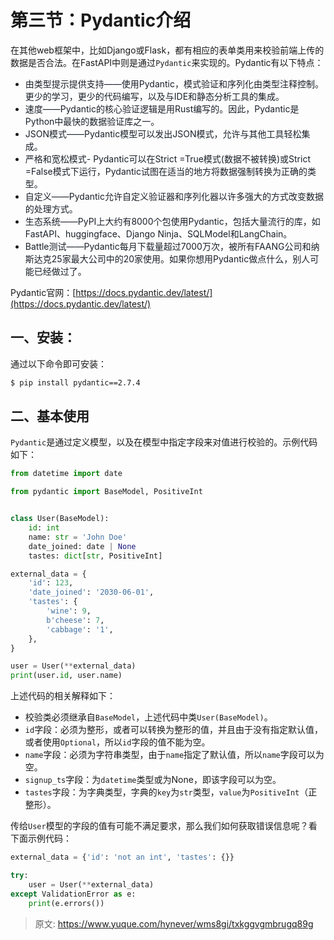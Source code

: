 # 第三节：Pydantic介绍

在其他web框架中，比如Django或Flask，都有相应的表单类用来校验前端上传的数据是否合法。在FastAPI中则是通过`Pydantic`来实现的。Pydantic有以下特点：

+ <font style="color:rgb(26, 32, 41);">由类型提示提供支持——使用Pydantic，模式验证和序列化由类型注释控制。更少的学习，更少的代码编写，以及与IDE和静态分析工具的集成。</font>
+ <font style="color:rgb(26, 32, 41);">速度——Pydantic的核心验证逻辑是用Rust编写的。因此，Pydantic是Python中最快的数据验证库之一。</font>
+ <font style="color:rgb(26, 32, 41);">JSON模式——Pydantic模型可以发出JSON模式，允许与其他工具轻松集成。</font>
+ <font style="color:rgb(26, 32, 41);">严格和宽松模式- Pydantic可以在Strict =True模式(数据不被转换)或Strict =False模式下运行，Pydantic试图在适当的地方将数据强制转换为正确的类型。</font>
+ <font style="color:rgb(26, 32, 41);">自定义——Pydantic允许自定义验证器和序列化器以许多强大的方式改变数据的处理方式。</font>
+ <font style="color:rgb(26, 32, 41);">生态系统——PyPI上大约有8000个包使用Pydantic，包括大量流行的库，如FastAPI、huggingface、Django Ninja、SQLModel和LangChain。</font>
+ <font style="color:rgb(26, 32, 41);">Battle测试——Pydantic每月下载量超过7000万次，被所有FAANG公司和纳斯达克25家最大公司中的20家使用。如果你想用Pydantic做点什么，别人可能已经做过了。</font>

Pydantic官网：[https://docs.pydantic.dev/latest/](https://docs.pydantic.dev/latest/)

## 一、安装：
通过以下命令即可安装：

```bash
$ pip install pydantic==2.7.4
```

## 二、基本使用
`Pydantic`是通过定义模型，以及在模型中指定字段来对值进行校验的。示例代码如下：

```python
from datetime import date

from pydantic import BaseModel, PositiveInt


class User(BaseModel):
    id: int  
    name: str = 'John Doe'  
    date_joined: date | None
    tastes: dict[str, PositiveInt]

external_data = {
    'id': 123,
    'date_joined': '2030-06-01',  
    'tastes': {
        'wine': 9,
        b'cheese': 7,  
        'cabbage': '1',  
    },
}

user = User(**external_data) 
print(user.id, user.name)
```

上述代码的相关解释如下：

+ 校验类必须继承自`BaseModel`，上述代码中类`User(BaseModel)`。
+ `id`字段：必须为整形，或者可以转换为整形的值，并且由于没有指定默认值，或者使用`Optional`，所以`id`字段的值不能为空。
+ `name`字段：必须为字符串类型，由于`name`指定了默认值，所以`name`字段可以为空。
+ `signup_ts`字段：为`datetime`类型或为None，即该字段可以为空。
+ `tastes`字段：为字典类型，字典的`key`为`str`类型，`value`为`PositiveInt`（正整形）。

传给`User`模型的字段的值有可能不满足要求，那么我们如何获取错误信息呢？看下面示例代码：

```python
external_data = {'id': 'not an int', 'tastes': {}}  

try:
    user = User(**external_data)  
except ValidationError as e:
    print(e.errors())
```







> 原文: <https://www.yuque.com/hynever/wms8gi/txkggvgmbrugq89g>